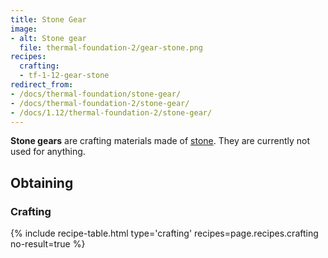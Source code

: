 ```yaml
---
title: Stone Gear
image:
- alt: Stone gear
  file: thermal-foundation-2/gear-stone.png
recipes:
  crafting:
  - tf-1-12-gear-stone
redirect_from:
- /docs/thermal-foundation/stone-gear/
- /docs/thermal-foundation-2/stone-gear/
- /docs/1.12/thermal-foundation-2/stone-gear/
---
```


**Stone gears** are crafting materials made of
[stone](https://minecraft.gamepedia.com/Stone). They are currently not used for
anything.


Obtaining
---------

### Crafting
{% include recipe-table.html type='crafting' recipes=page.recipes.crafting no-result=true %}
